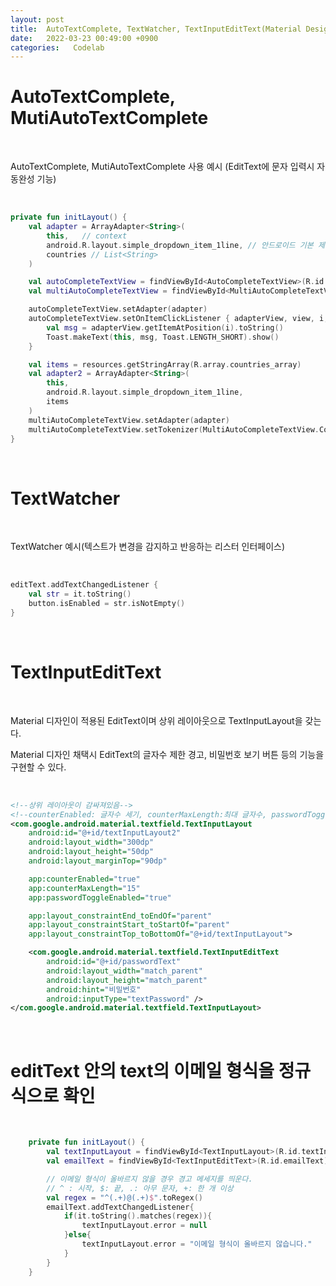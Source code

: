 ```yaml
---
layout: post
title:  AutoTextComplete, TextWatcher, TextInputEditText(Material Design)
date:   2022-03-23 00:49:00 +0900
categories:   Codelab
---
```


# AutoTextComplete, MutiAutoTextComplete 

<br>

AutoTextComplete, MutiAutoTextComplete 사용 예시 (EditText에 문자 입력시 자동완성 기능)

<br>

```kotlin
private fun initLayout() {
    val adapter = ArrayAdapter<String>(
        this,   // context
        android.R.layout.simple_dropdown_item_1line, // 안드로이드 기본 제공 layout
        countries // List<String>
    )

    val autoCompleteTextView = findViewById<AutoCompleteTextView>(R.id.autoCompleteTextView)
    val multiAutoCompleteTextView = findViewById<MultiAutoCompleteTextView>(R.id.multiAutoCompleteTextView)

    autoCompleteTextView.setAdapter(adapter)
    autoCompleteTextView.setOnItemClickListener { adapterView, view, i, l ->
        val msg = adapterView.getItemAtPosition(i).toString()
        Toast.makeText(this, msg, Toast.LENGTH_SHORT).show()
    }

    val items = resources.getStringArray(R.array.countries_array)
    val adapter2 = ArrayAdapter<String>(
        this,
        android.R.layout.simple_dropdown_item_1line,
        items
    )
    multiAutoCompleteTextView.setAdapter(adapter)
    multiAutoCompleteTextView.setTokenizer(MultiAutoCompleteTextView.CommaTokenizer()) // 콤마를 통해 여러개 구분 검색
}

```

<br>

# TextWatcher

<br>

TextWatcher 예시(텍스트가 변경을 감지하고 반응하는 리스터 인터페이스)

<br>

```kotlin
editText.addTextChangedListener {
    val str = it.toString()
    button.isEnabled = str.isNotEmpty()
}
```

<Br>

# TextInputEditText 

<br>

Material 디자인이 적용된 EditText이며 상위 레이아웃으로 TextInputLayout을 갖는다.

Material 디자인 채택시 EditText의 글자수 제한 경고, 비밀번호 보기 버튼 등의 기능을 구현할 수 있다.

<br>

```xml
<!--상위 레이아웃이 감싸져있음-->
<!--counterEnabled: 글자수 세기, counterMaxLength:최대 글자수, passwordToggleEnabled: 비밀번호 보기 토글-->
<com.google.android.material.textfield.TextInputLayout
    android:id="@+id/textInputLayout2"
    android:layout_width="300dp"
    android:layout_height="50dp"
    android:layout_marginTop="90dp"

    app:counterEnabled="true"
    app:counterMaxLength="15"
    app:passwordToggleEnabled="true"

    app:layout_constraintEnd_toEndOf="parent"
    app:layout_constraintStart_toStartOf="parent"
    app:layout_constraintTop_toBottomOf="@+id/textInputLayout">

    <com.google.android.material.textfield.TextInputEditText
        android:id="@+id/passwordText"
        android:layout_width="match_parent"
        android:layout_height="match_parent"
        android:hint="비밀번호"
        android:inputType="textPassword" />
</com.google.android.material.textfield.TextInputLayout>
```

<br>

# editText 안의 text의 이메일 형식을 정규식으로 확인

<br>

```kotlin
    private fun initLayout() {
        val textInputLayout = findViewById<TextInputLayout>(R.id.textInputLayout)
        val emailText = findViewById<TextInputEditText>(R.id.emailText)

        // 이메일 형식이 올바르지 않을 경우 경고 메세지를 띄운다.
        // ^ : 시작, $: 끝, .: 아무 문자, +: 한 개 이상
        val regex = "^(.+)@(.+)$".toRegex()
        emailText.addTextChangedListener{
            if(it.toString().matches(regex)){
                textInputLayout.error = null
            }else{
                textInputLayout.error = "이메일 형식이 올바르지 않습니다."
            }
        }
    }
```

